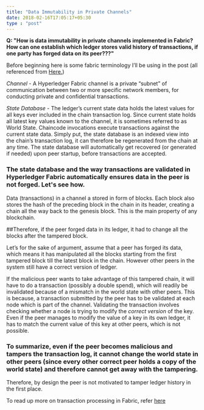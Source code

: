 ```yaml
---
title: "Data Immutability in Private Channels"
date: 2018-02-16T17:05:17+05:30
type : "post"
---
```


**Q: "How is data immutability in private channels implemented in Fabric? How can one establish which ledger stores valid history of transactions, if one party has forged data on its peer???"**

Before beginning here is some fabric terminology I’ll be using in the post (all referenced from [Here.](http://hyperledger-fabric.readthedocs.io/en/release/channels.html))

*Channel* - A Hyperledger Fabric channel is a private “subnet” of communication between two or more specific network members, for conducting private and confidential transactions.

*State Database* - The ledger’s current state data holds the latest values for all keys ever included in the chain transaction log. Since current state holds all latest key values known to the channel, it is sometimes referred to as World State. Chaincode invocations execute transactions against the current state data. Simply put, the state database is an indexed view into the chain’s transaction log, it can therefore be regenerated from the chain at any time. The state database will automatically get recovered (or generated if needed) upon peer startup, before transactions are accepted.

### The state database and the way transactions are validated in Hyperledger Fabric automatically ensures data in the peer is not forged. Let's see how.

Data (transactions) in a channel a stored in form of blocks. Each block also stores the hash of the preceding block in the chain in its header, creating a chain all the way back to the genesis block. This is the main property of any blockchain.

##Therefore, if the peer forged data in its ledger, it had to change all the blocks after the tampered block.

Let’s for the sake of argument, assume that a peer has forged its data, which means it has manipulated all the blocks starting from the first tampered block till the latest block in the chain. However other peers in the system still have a correct version of ledger. 

If the malicious peer wants to take advantage of this tampered chain, it will have to do a transaction (possibly a double spend), which will readily be invalidated because of a mismatch in the world state with other peers. This is because, a transaction submitted by the peer has to be validated at each node which is part of the channel. Validating the transaction involves checking whether a node is trying to modify the *correct version* of the key. Even if the peer manages to modify the value of a key in its own ledger, it has to match the current value of this key at other peers, which is not possible.

### To summarize, even if the peer becomes malicious and tampers the transaction log, it cannot change the world state in other peers (since every other correct peer holds a copy of the world state) and therefore cannot get away with the tampering.

Therefore, by design the peer is not motivated to tamper ledger history in the first place.

To read up more on transaction processing in Fabric, refer [here](http://hyperledger-fabric.readthedocs.io/en/release/arch-deep-dive.html)

